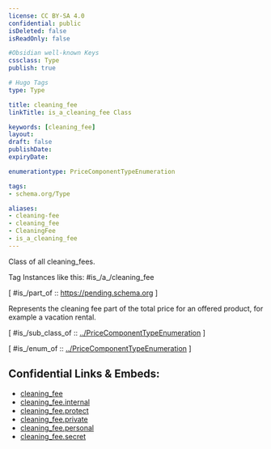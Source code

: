 ```yaml
---
license: CC BY-SA 4.0
confidential: public
isDeleted: false
isReadOnly: false

#Obsidian well-known Keys
cssclass: Type
publish: true

# Hugo Tags
type: Type

title: cleaning_fee
linkTitle: is_a_cleaning_fee Class

keywords: [cleaning_fee]
layout: 
draft: false
publishDate:
expiryDate: 

enumerationtype: PriceComponentTypeEnumeration

tags:
- schema.org/Type

aliases:
- cleaning-fee
- cleaning_fee
- CleaningFee
- is_a_cleaning_fee
---
```


Class of all cleaning_fees.

Tag Instances like this: 
#is_/a_/cleaning_fee

[ #is_/part_of :: https://pending.schema.org ]

Represents the cleaning fee part of the total price for an offered product, for example a vacation rental.

[ #is_/sub_class_of :: [../PriceComponentTypeEnumeration](../PriceComponentTypeEnumeration) ]

[ #is_/enum_of :: [../PriceComponentTypeEnumeration](../PriceComponentTypeEnumeration) ]



## Confidential Links & Embeds: 
- [cleaning_fee](../../../../../../../_public/schema.org/Type/is_a_/intangible/enumeration/price_component_type_enumeration/cleaning_fee.md) 
- [cleaning_fee.internal](../../../../../../../_internal/schema.org/Type/is_a_/intangible/enumeration/price_component_type_enumeration/cleaning_fee.internal.md) 
- [cleaning_fee.protect](../../../../../../../_protect/schema.org/Type/is_a_/intangible/enumeration/price_component_type_enumeration/cleaning_fee.protect.md) 
- [cleaning_fee.private](../../../../../../../_private/schema.org/Type/is_a_/intangible/enumeration/price_component_type_enumeration/cleaning_fee.private.md) 
- [cleaning_fee.personal](../../../../../../../_personal/schema.org/Type/is_a_/intangible/enumeration/price_component_type_enumeration/cleaning_fee.personal.md) 
- [cleaning_fee.secret](../../../../../../../_secret/schema.org/Type/is_a_/intangible/enumeration/price_component_type_enumeration/cleaning_fee.secret.md) 
